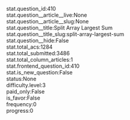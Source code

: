 stat.question_id:410  
stat.question__article__live:None  
stat.question__article__slug:None  
stat.question__title:Split Array Largest Sum  
stat.question__title_slug:split-array-largest-sum  
stat.question__hide:False  
stat.total_acs:1284  
stat.total_submitted:3486  
stat.total_column_articles:1  
stat.frontend_question_id:410  
stat.is_new_question:False  
status:None  
difficulty.level:3  
paid_only:False  
is_favor:False  
frequency:0  
progress:0  
